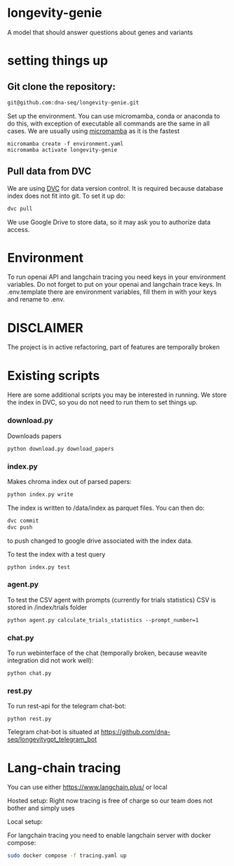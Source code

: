 # longevity-genie
A model that should answer questions about genes and variants

# setting things up

## Git clone the repository:
```bash
git@github.com:dna-seq/longevity-genie.git
```
Set up the environment. You can use micromamba, conda or anaconda to do this, with exception of executable all commands are the same in all cases.
We are usually using [micromamba](https://mamba.readthedocs.io/en/latest/user_guide/micromamba.html) as it is the fastest
```
micromamba create -f environment.yaml
micromamba activate longevity-genie
```
## Pull data from DVC
We are using [DVC](http://dvc.org) for data version control. 
It is required because database index does not fit into git.
To set it up do:
```bash
dvc pull
```
We use Google Drive to store data, so it may ask you to authorize data access.

# Environment

To run openai API and langchain tracing you need keys in your environment variables. 
Do not forget to put on your openai and langchain trace keys.
In .env.template there are environment variables, fill them in with your keys and rename to .env.


# DISCLAIMER

The project is in active refactoring, part of features are temporally broken


# Existing scripts

Here are some additional scripts you may be interested in running.
We store the index in DVC, so you do not need to run them to set things up.

### download.py ###

Downloads papers
```
python download.py download_papers
```

### index.py ###

Makes chroma index out of parsed papers:
```bash
python index.py write
```
The index is written to /data/index as parquet files. You can then do:
```bash
dvc commit
dvc push
```
to push changed to google drive associated with the index data.

To test the index with a test query
```
python index.py test
```

### agent.py ###

To test the CSV agent with prompts (currently for trials statistics)
CSV is stored in /index/trials folder
```
python agent.py calculate_trials_statistics --prompt_number=1
```

### chat.py ###

To run webinterface of the chat (temporally broken, because weavite integration did not work well):
```
python chat.py
```
### rest.py ### 
To run rest-api for the telegram chat-bot:
```
python rest.py
```
Telegram chat-bot is situated at https://github.com/dna-seq/longevitygpt_telegram_bot

Lang-chain tracing
==================

You can use either https://www.langchain.plus/ or local

Hosted setup:
Right now tracing is free of charge so our team does not bother and simply uses

Local setup:

For langchain tracing you need to enable langchain server with docker compose:
```bash
sudo docker compose -f tracing.yaml up
```